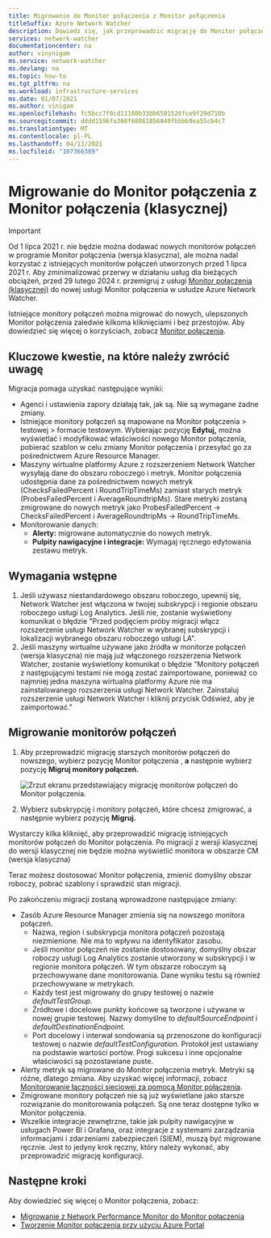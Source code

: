 ```yaml
---
title: Migrowanie do Monitor połączenia z Monitor połączenia
titleSuffix: Azure Network Watcher
description: Dowiedz się, jak przeprowadzić migrację do Monitor połączenia z Monitor połączenia.
services: network-watcher
documentationcenter: na
author: vinynigam
ms.service: network-watcher
ms.devlang: na
ms.topic: how-to
ms.tgt_pltfrm: na
ms.workload: infrastructure-services
ms.date: 01/07/2021
ms.author: vinigam
ms.openlocfilehash: fc5bcc7f0cd11160b33bb6501526fce9f29d710b
ms.sourcegitcommit: dddd1596fa368f68861856849fbbbb9ea55cb4c7
ms.translationtype: MT
ms.contentlocale: pl-PL
ms.lasthandoff: 04/13/2021
ms.locfileid: "107366389"
---
```

# <a name="migrate-to-connection-monitor-from-connection-monitor-classic"></a>Migrowanie do Monitor połączenia z Monitor połączenia (klasycznej)

> [!IMPORTANT]
> Od 1 lipca 2021 r. nie będzie można dodawać nowych monitorów połączeń w programie Monitor połączenia (wersja klasyczna), ale można nadal korzystać z istniejących monitorów połączeń utworzonych przed 1 lipca 2021 r. Aby zminimalizować przerwy w działaniu usług dla bieżących obciążeń, przed 29 lutego 2024 r. przemigruj z usługi [Monitor połączenia (klasycznej)](migrate-to-connection-monitor-from-connection-monitor-classic.md)  do nowej usługi Monitor połączenia w usłudze Azure Network Watcher.

Istniejące monitory połączeń można migrować do nowych, ulepszonych Monitor połączenia zaledwie kilkoma kliknięciami i bez przestojów. Aby dowiedzieć się więcej o korzyściach, zobacz [Monitor połączenia](./connection-monitor-overview.md).

## <a name="key-points-to-note"></a>Kluczowe kwestie, na które należy zwrócić uwagę

Migracja pomaga uzyskać następujące wyniki:

* Agenci i ustawienia zapory działają tak, jak są. Nie są wymagane żadne zmiany. 
* Istniejące monitory połączeń są mapowane na Monitor połączenia > testowej > formacie testowym. Wybierając pozycję **Edytuj,** można wyświetlać i modyfikować właściwości nowego Monitor połączenia, pobierać szablon w celu zmiany Monitor połączenia i przesyłać go za pośrednictwem Azure Resource Manager. 
* Maszyny wirtualne platformy Azure z rozszerzeniem Network Watcher wysyłają dane do obszaru roboczego i metryk. Monitor połączenia udostępnia dane za pośrednictwem nowych metryk (ChecksFailedPercent i RoundTripTimeMs) zamiast starych metryk (ProbesFailedPercent i AverageRoundtripMs). Stare metryki zostaną zmigrowane do nowych metryk jako ProbesFailedPercent -> ChecksFailedPercent i AverageRoundtripMs -> RoundTripTimeMs.
* Monitorowanie danych:
   * **Alerty:** migrowane automatycznie do nowych metryk.
   * **Pulpity nawigacyjne i integracje:** Wymagaj ręcznego edytowania zestawu metryk. 
    
## <a name="prerequisites"></a>Wymagania wstępne

1. Jeśli używasz niestandardowego obszaru roboczego, upewnij się, Network Watcher jest włączona w twojej subskrypcji i regionie obszaru roboczego usługi Log Analytics. Jeśli nie, zostanie wyświetlony komunikat o błędzie "Przed podjęciem próby migracji włącz rozszerzenie usługi Network Watcher w wybranej subskrypcji i lokalizacji wybranego obszaru roboczego usługi LA".
1. Jeśli maszyny wirtualne używane jako źródła w monitorze połączeń (wersja klasyczna) nie mają już włączonego rozszerzenia Network Watcher, zostanie wyświetlony komunikat o błędzie "Monitory połączeń z następującymi testami nie mogą zostać zaimportowane, ponieważ co najmniej jedna maszyna wirtualna platformy Azure nie ma zainstalowanego rozszerzenia usługi Network Watcher. Zainstaluj rozszerzenie usługi Network Watcher i kliknij przycisk Odśwież, aby je zaimportować."



## <a name="migrate-the-connection-monitors"></a>Migrowanie monitorów połączeń

1. Aby przeprowadzić migrację starszych monitorów połączeń do nowszego, wybierz pozycję Monitor połączenia , **a** następnie wybierz pozycję **Migruj monitory połączeń.**

    ![Zrzut ekranu przedstawiający migrację monitorów połączeń do Monitor połączenia.](./media/connection-monitor-2-preview/migrate-cm-to-cm-preview.png)
    
1. Wybierz subskrypcję i monitory połączeń, które chcesz zmigrować, a następnie wybierz pozycję **Migruj.** 

Wystarczy kilka kliknięć, aby przeprowadzić migrację istniejących monitorów połączeń do Monitor połączenia. Po migracji z wersji klasycznej do wersji klasycznej nie będzie można wyświetlić monitora w obszarze CM (wersja klasyczna)

Teraz możesz dostosować Monitor połączenia, zmienić domyślny obszar roboczy, pobrać szablony i sprawdzić stan migracji. 

Po zakończeniu migracji zostaną wprowadzone następujące zmiany: 
* Zasób Azure Resource Manager zmienia się na nowszego monitora połączeń.
    * Nazwa, region i subskrypcja monitora połączeń pozostają niezmienione. Nie ma to wpływu na identyfikator zasobu.
    * Jeśli monitor połączeń nie zostanie dostosowany, domyślny obszar roboczy usługi Log Analytics zostanie utworzony w subskrypcji i w regionie monitora połączeń. W tym obszarze roboczym są przechowywane dane monitorowania. Dane wyniku testu są również przechowywane w metrykach.
    * Każdy test jest migrowany do grupy testowej o nazwie *defaultTestGroup*.
    * Źródłowe i docelowe punkty końcowe są tworzone i używane w nowej grupie testowej. Nazwy domyślne to *defaultSourceEndpoint* i *defaultDestinationEndpoint.*
    * Port docelowy i interwał sondowania są przenoszone do konfiguracji testowej o nazwie *defaultTestConfiguration.* Protokół jest ustawiany na podstawie wartości portów. Progi sukcesu i inne opcjonalne właściwości są pozostawiane puste.
* Alerty metryk są migrowane do Monitor połączenia metryk. Metryki są różne, dlatego zmiana. Aby uzyskać więcej informacji, zobacz [Monitorowanie łączności sieciowej za pomocą Monitor połączenia](./connection-monitor-overview.md#metrics-in-azure-monitor).
* Zmigrowane monitory połączeń nie są już wyświetlane jako starsze rozwiązanie do monitorowania połączeń. Są one teraz dostępne tylko w Monitor połączenia.
* Wszelkie integracje zewnętrzne, takie jak pulpity nawigacyjne w usługach Power BI i Grafana, oraz integracje z systemami zarządzania informacjami i zdarzeniami zabezpieczeń (SIEM), muszą być migrowane ręcznie. Jest to jedyny krok ręczny, który należy wykonać, aby przeprowadzić migrację konfiguracji.

## <a name="next-steps"></a>Następne kroki

Aby dowiedzieć się więcej o Monitor połączenia, zobacz:
* [Migrowanie z Network Performance Monitor do Monitor połączenia](./migrate-to-connection-monitor-from-network-performance-monitor.md)
* [Tworzenie Monitor połączenia przy użyciu Azure Portal](./connection-monitor-create-using-portal.md)
